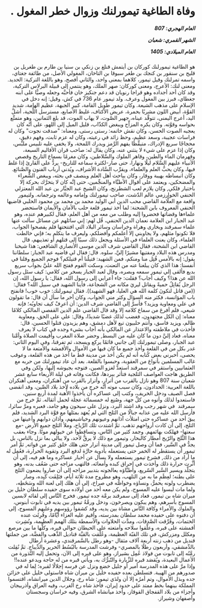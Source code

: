 <h1 dir="rtl">وفاة الطاغية تيمورلنك وزوال خطر المغول .</h1>

<h5 dir="rtl">العام الهجري:  807

الشهر القمري: شعبان

العام الميلادي: 1405</h5>

<p dir="rtl">هو الطاغية تيمورلنك كوركان بن أيتمش قنلغ بن زنكي بن سنيا بن طارم بن طغريل بن قليج بن سنقور بن كنجك بن طغر سبوقا بن التاخان، المغولي الأصل، من طائفة جغتاي، واسمه تمرلنك وقيل تيمور، كلاهما بمعنى واحد، والثاني أفصح، وهو باللغة التركية: الحديد. ومعنى لنك: الأعرج، ومعنى كوركان: صهر الملك، وهو ينتمي إلى قبيلة البرلاس التركية، وقد كان أحد أجداده وهو قراجا رنويان قد دعم جنكيز خان فأحبَّه وجعله وصيًّا على ابنه جغطاي، فبرز بين المغول وعرف. ولد تيمور عام 736 في كش، وقيل: إنه دخل في الإسلام على مذهب الشيعة. وكان تيمور طويل القامة، كبير الجبهة، عظيم الهامة، شديد القوَّة، أبيض اللون مشربًا بحمرة، عريض الأكتاف، غليظ الأصابع، مسترسل اللِّحية، أشلَّ اليد، أعرج اليمنى، تتوقَّد عيناه، جهير الصَّوت، لا يهاب الموت، قد بلغ الثمانين، وهو متمتِّع بحواسه وقوَّته. وكان يكره المزاَّح ويبغض الكذّاب، قليل الميل إلى اللهو، على أنّه كان يعجبه الصوت الحسن، وكان نقش خاتمه: رستى رستى، ومعناه: "صدقت نجوت" وكان له فراسات عجيبة، وسعد عظيم، وحظ زائد في رعيته، وكان له عزم ثابت، وفهم دقيق، محجاجًا سريع الإدراك، متيقِّظَا يفهم الرَّمز ويدرك اللمحة، ولا يخفى عليه تلبيس ملبِّس، وكان إذا عزم على شيء لا ينثني عنه، وكان يقال له: صاحب قران الأقاليم السبعة، وقهرمان الماء والطين، وقاهر الملوك والسَّلاطين، وكان مغرمًا بسماع التاريخ وقصص الأنبياء عليهم السَّلام ليلًا ونهارا، حتى صار-لكثرة سماعه للتاريخ- يردُّ على القارئ إذا غلط فيها، وكان يحبُّ العلم والعلماء، ويقرِّب السَّادة الأشراف، ويُدني أرباب الفنون والصَّنائع. وكان انبساطه بهيبة ووقار، وكان يباحث أهل العلم وينصف في بحثه، ويبغض الشُّعراء والمضحكين، ويعتمد على أقوال الأطبَّاء والمنجِّمين، حتى إنَّه كان لا يتحرَّك بحركة إلا باختيار فلكي, وكان يلازم لعب الشطرنج، وكان الشيخ عبد الجبَّار بن عبد الله المعتزلي الحنفي الخوارزمي عالم الدّشت، صاحب تيمورلنك وإمامه وعالمه وترجمانه. ولتيمور واقعة مع العلَّامة القاضي محب الدين أبي الوليد محمد بن محمد بن محمود الحلبي قاضيها الحنفي المعروف بابن الشحنة: لما أخذ تيمور قلعة حلب بالأمان والأيمان فاستحضر علماءها وقضاتها فحضروا إليه وطلب من معه من أهل العلم، فقال لكبيرهم عنده، وهو عبد الجبار ابن العلامة نعمان الدين الحنفي، قُل لهم: إني سائلهم عن مسائل سألت عنها علماء سمرقند وبخارى وهراة وخراسان وسائر البلاد التي افتتحتها فلم يفصحوا الجواب، فلا تكونوا مثلهم، ولا يجاوبني إلا أعلمكم وأفضلكم، وليعرف ما يتكلم به؛ فإني خالطت العلماء، وكان يعنت العلماء في الأسئلة ويجعل ذلك سببًا إلى قتلهم أو تعذيبهم، قال القاضي ابن الشحنة، فقال القاضي شرف الدين موسى الأنصاري الشافعي: هذا شيخنا ومدرس هذه البلاد ومفتيها مشيرًا إليَّ، سلوه. قال: فقال لي قاضيه عبد الجبار: سلطاننا يقول: إنه بالأمس قُتِل منا ومنكم، فمن الشهيد: قتيلُنا أم قتيلكم؟ فوجم الجميع وقلنا في أنفسنا: هذا الذي كان يبلغنا عنه من التعنت، وسكت القوم ففتح الله عليَّ بجواب سريع بديع فألقى إلي تيمور سمعه وبصره، وقال لعبد الجبار يسخر من كلامي: كيف سئل رسول الله عن هذا؟ وكيف أجاب؟ فقلت: جاء أعرابي إلى رسول الله، فقال: يا رسول الله، إن الرجل يُقاتِلُ حميةً ويقاتل ليريَ مكانه من الشجاعة، فأينا الشهيد في سبيل الله؟ فقال: ((من قاتل لتكونَ كلمة الله هي العليا، فهو الشهيد)). فقال تيمورلنك: خوب خوب! فانفتح باب المؤانسة، فكثر منه السؤال وكثر مني الجواب، وكان آخر ما سأل أن قال: ما تقولون في علي ومعاوية ويزيد؟ فأسرَّ إلى القاضي شرف الدين: أن اعرِفْ كيف تجاوبُه؛ فإنه شيعي، فلم أفرغ من سماع كلامه إلا وقد قال القاضي علم الدين القفصي المالكي كلامًا معناه: إن الكل مجتهدون، فغضب لذلك غضبًا شديدًا، وقال: علي على الحق، ومعاوية ظالم، ويزيد فاسق، وأنتم حلبيون تبع لأهل دمشق، وهم يزيدون قتلوا الحسين، قال: فأخذت في ملاطفته والاعتذار عن المالكي بأنه أجاب بشيء وجده في كتاب لا يعرف معناه، فعاد إليَّ دون ما كان عليه من البسط, وحضر صلاة المغرب وأقيمت الصلاة وأمَّنا عبد الجبار، وصلى تيمورلنك إلى جانبي قائمًا يركع ويسجد، ثم تفرقنا، وفي اليوم الثاني: غدر بكل من في القلعة وأخذ جميع ما كان فيها من الأموال والأقمشة والأمتعة ما لا يحصى، أخبرني بعض كُتابه أنه لم يكن أخذ من مدينة قط ما أخذ من هذه القلعة، وعوقب غالب المسلمين بأنواع من العقوبة، وحبسوا بالقلعة. بعد أن عاد تيمورلنك من حربه مع العثمانيين واستقر في سمرقند استعدَّ لغزو الصين، فتوجه بجيوشه إليها، ولكن وفي الطريق هاجت العواصف الثلجية فتأثر ببردها، فكانت وفاته في ليلة الأربعاء سابع عشر شعبان سنة 807 وهو نازل بالقرب من أترار، وأترار بالقرب من آهنكران، ومعنى آهنكران باللغة العربية: الحدادون، وكان سبب موته أنَّه خرج من بلاده لأخذ بلاد الصِّين، وقد انقضى فصل الصيف ودخل الخريف، وكتب إلى عساكره أن يأخذوا الأُهبة لمدة أربع سنين، فاستعدوا لذلك وأتوه من كلِّ جهة، وصُنِع له خمسمائة عجلة لحمل أثقاله. ثمَّ خرج من سمرقند  في شهر رجب وقد اشتد البرد، ونزل على سيحون وهو جامد، فعبره ومرَّ سائرا، فأرسل الله عليه من عذابه جبالًا من الثلج التي لم يُعهَد بمثلها مع قوَّة البرد الشديد، فلم يبقَ أحد من عساكره حتى امتلأت آذانهم وعيونهم وخياشيمهم، وآذان دوابهم وأعينها من الثلج، إلى أن كادت أرواحهم تذهب. ثمَّ اشتدت تلك الرِّياح، وملأ الثلج جميع الأرض -مع سعتها- فهلكت بهائمهم. وجمد كثير من النّاس، وتساقطوا عن خيولهم موتًا. وجاء بعقب هذا الثَّلج والرّيح أمطار كالبحار، وتيمور مع ذلك لا يرقُّ لأحد، ولا يبالي بما نزل بالناس، بل يجدُّ في السَّير، فما أن وصل تيمور إلى مدينة أترار حتى هلك خلق كثير من قواته, ثمَّ أمر تيمور أن يستقطر له الخمر حتى يستعمله بأدوية حارَّة لدفع البرد وتقوية الحرارة، فعُمِل له ما أراد من ذلك, فشرع تيمور يستعمله ولا يسأل عن أخبار عساكره وما هم فيه، إلى أن أثَّرت حرارة ذلك وأخذت في إحراق كبده وأمعائه، فالتهب مزاجه حتى ضَعُف بدنه، وهو يتجلَّد ويسير السَّير السّريع، وأطبَّاؤه يعالجونه بتدبير مزاجه إلى أن صاروا يضعون الثلج على بطنه؛ لعِظَمِ ما به من التلهب، وهو مطروح مدة ثلاثة أيام، فتَلِفَت كَبِده، وصار يضطرب ولونه يحمرُّ، ونساؤه وخواصُّه في صراخ، إلى أن هلك إلى لعنة الله وسَخَطِه، ولما مات لبسوا عليه المسوح، ولم يكن معه أحد من أولاده سوى حفيده سلطان خليل بن ميران شاه بن تيمور، فعاد إلى سمرقند برمَّة جده تيمور. فخرج النَّاس إلى لقائه لابسين المسوح بأسرهم، وهم يبكون ويصرخون، ودخل ورمَّةُ تيمور بين يديه في تابوت أبنوس، والملوك والأمراء وكافة النَّاس مشاة بين يديه، وقد كشفوا رؤوسهم وعليهم المسوح، إلى أن دفنوه على حفيده محمد سلطان بمدرسته، وأقيم عليه العزاء أيَّامًا، وقُرِئَت عنده الختمات، وفُرِّقت الصَّدقات، ومدَّت الحلاوات والأسمطة بتلك الهمم العظيمة، ونُشِرت أقمشته على قبره، وعلَّقوا سلاحه وأمتعته على الحيطان حوالي قبره، وكلُّها ما بين مرصع ومكلل ومزركش، في تلك القبّة العظيمة، وعُلِّقت بالقبَّة قناديل الذَّهب والفضَّة، من جملتها قنديل من ذهب زنته أربعة آلاف مثقال -وهو رطل بالسَّمرقندي، وعشرة أرطال بالدِّمشقي، وأربعون رطلًا بالمصري- وفرشت المدرسة بالبُسُط الحرير والدِّيباج. ثمَّ نُقِلت رمَّتُه إلى تابوت من فولاذ عُمِل بشيراز، وهو على قبره إلى الآن، وتحمل إليه النَّذورة من الأعمال البعيدة، ويُقصَد قبره للزِّيارة والتّبرُّك به، ويأتي قبره من له حاجة ويدعو عنده!! وإذا مرَّ على هذه المدرسة أمير أو جليل خضع ونزل عن فرسه إجلالًا لقبره؛ لِما له في صدورهم من الهيبة. فتسلطن بعده حفيده خليل بن ميران شاه فاستولى خليل على خزائن جده وبذل الأموال، وتم أمرُه إلا أن ولدَي تيمور: شاه رخ، وجلال الدين ميرانشاه، اقتسموا المملكة بينهما بخط ممتد على حدود إيران، فأخذ شاه رخ الغرب، وفيه العراق وأذربيجان وأجزاء من بلاد القفجاق القوقاز، وأخذ ميانشاه الشرق، وفيه خراسان وسجستان وأصفهان وشيراز.</p></br>
